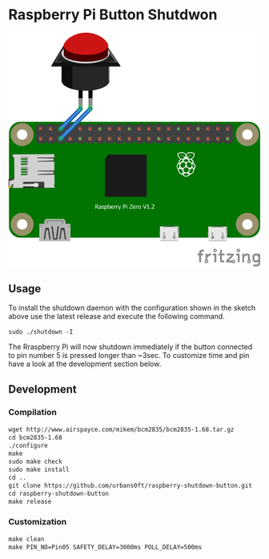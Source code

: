 # Raspberry Pi Button Shutdwon 

![Example Setup Sketch](img/example_setup.png)

## Usage

To install the shutdown daemon with the configuration shown in the sketch
above use the latest release and execute the following command.

```
sudo ./shutdown -I
```

The Rraspberry Pi will now shutdown immediately if the button connected
to pin number 5 is pressed longer than ~3sec. To customize time and pin
have a look at the development section below.

## Development

### Compilation

```
wget http://www.airspayce.com/mikem/bcm2835/bcm2835-1.68.tar.gz
cd bcm2835-1.68
./configure
make
sudo make check
sudo make install
cd ..
git clone https://github.com/urbans0ft/raspberry-shutdown-button.git
cd raspberry-shutdown-button
make release
```

### Customization

```
make clean
make PIN_NO=Pin05 SAFETY_DELAY=3000ms POLL_DELAY=500ms
```
